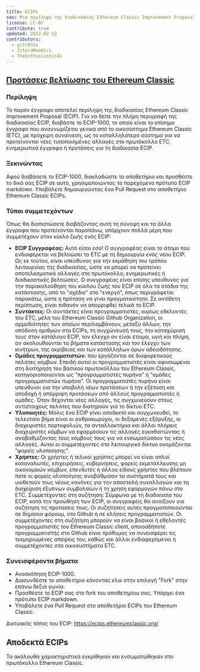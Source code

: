 ```yaml
---
title: ECIPs
seo: Μια περίληψη της διαδικασίας Ethereum Classic Improvement Proposal (ECIP) και ένας κατάλογος των αποδεκτών ECIP.
license: CC-BY
contribute: true
updated: 2022-02-22
contributors:
  - gitr0n1n
  - IstoraMandiri
  - TheEnthusiasticAs
---
```


## [Προτάσεις βελτίωσης του Ethereum Classic](https://ecips.ethereumclassic.org/)

### Περίληψη

Το παρόν έγγραφο αποτελεί περίληψη της διαδικασίας Ethereum Classic Improvement Proposal (ECIP). Για να δείτε την πλήρη περιγραφή της διαδικασίας ECIP, διαβάστε το ECIP-1000, το οποίο είναι το επίσημο έγγραφο που αναγνωρίζεται γενικά από το οικοσύστημα Ethereum Classic (ETC), με πρόχειρη συναίνεση, ως το καταλληλότερο σύστημα για να προτείνονται νέες τυποποιημένες αλλαγές στο πρωτόκολλο ETC, ενημερωτικά έγγραφα ή προτάσεις για τη διαδικασία ECIP.

### Ξεκινώντας

Αφού διαβάσετε το ECIP-1000, διακλαδώστε το αποθετήριο και προσθέστε το δικό σας ECIP σε αυτό, χρησιμοποιώντας το παρεχόμενο πρότυπο ECIP markdown. Υποβάλετε δημιουργώντας ένα Pull Request στο αποθετήριο Ethereum Classic ECIPs.

### Τύποι συμμετεχόντων

Όπως θα διαπιστώσετε διαβάζοντας αυτή τη σύνοψη και τα άλλα έγγραφα που προτείνονται παραπάνω, υπάρχουν πολλά μέρη που συμμετέχουν στον κύκλο ζωής ενός ECIP:

- **ECIP Συγγραφέας:** Αυτό είσαι εσύ! Ο συγγραφέας είναι το άτομο που ενδιαφέρεται να βελτιώσει το ETC με τη δημιουργία ενός νέου ECIP. Ως εκ τούτου, είναι υπεύθυνος για την εκμάθηση του τρόπου λειτουργίας της διαδικασίας, ώστε να μπορεί να προτείνει αποτελεσματικά αλλαγές στο πρωτόκολλο, ενημερωτικές ή διαδικαστικές βελτιώσεις. Ο συγγραφέας είναι επίσης υπεύθυνος για την παρακολούθηση του κύκλου ζωής του ECIP σε όλα τα στάδια της κατάστασης, από το "σχέδιο" στο "ενεργό", όπως περιγράφεται παρακάτω, ώστε η πρόταση να γίνει πραγματικότητα. Σε αντίθετη περίπτωση, είναι πιθανόν να απορριφθεί τελικά το ECIP.
- **Συντάκτες:** Οι συντάκτες είναι προγραμματιστές, κυρίως εθελοντές του ETC, μέλη του Ethereum Classic Github Organization, οι αρμοδιότητες των οποίων περιλαμβάνουν, μεταξύ άλλων, την απόδοση αριθμών στα ECIPs, τη συγχώνευσή τους, την καταχώρισή τους στον κατάλογο ECIP, τον έλεγχο αν είναι έτοιμα, υγιή και πλήρη, αν ακολουθούνται τα βήματα κατάστασης και τον έλεγχο των κινήτρων, της ακρίβειας και των κατάλληλων όρων αδειοδότησης.
- **Ομάδες προγραμματιστών:** που εργάζονται σε διαφορετικούς πελάτες κόμβων. Επειδή αυτοί οι προγραμματιστές είναι αφοσιωμένοι στη διατήρηση του βασικού πρωτοκόλλου του Ethereum Classic, κατηγοριοποιούνται ως "προγραμματιστές πυρήνα" ή "ομάδες προγραμματιστών πυρήνα". Οι προγραμματιστές πυρήνα είναι υπεύθυνοι για την υποβολή νέων προτάσεων ή την εξέταση και αποδοχή ή απόρριψη προτάσεων από άλλους προγραμματιστές ή ομάδες. Όταν δέχονται νέες αλλαγές, τις συγχωνεύουν στους αντίστοιχους πελάτες που διατηρούν για το δίκτυο ETC.
- **Υλοποιητές:** Μόλις ένα ECIP γίνει αποδεκτό και συγχωνευθεί, το τελευταίο βήμα είναι οι ανθρακωρύχοι, οι δεξαμενές εξόρυξης, οι διαχειριστές πορτοφολιών, τα ανταλλακτήρια και άλλοι πλήρεις διαχειριστές κόμβων να εφαρμόσουν τις αλλαγές εγκαθιστώντας ή αναβαθμίζοντας τους κόμβους τους για να ενσωματώσουν τις νέες αλλαγές. Αυτοί οι συμμετέχοντες στο λειτουργικό δίκτυο ονομάζονται "φορείς υλοποίησης".
- **Χρήστες:** Οι χρήστες ή τελικοί χρήστες μπορεί να είναι απλοί καταναλωτές, επιχειρήσεις, κυβερνήσεις, φορείς εκμετάλλευσης μη οικονομικών κόμβων, επενδυτές ή άλλου είδους χρήστες που βλέπουν πότε οι φορείς υλοποίησης αναβάθμισαν τα συστήματά τους και υιοθετούν τους νέους κανόνες για την αποστολή συναλλαγών και τη διαχείριση έξυπνων συμβολαίων ή τη χρήση εφαρμογών πάνω στο ETC. Συμμετέχοντες στη συζήτηση: Σύμφωνα με τη διαδικασία του ECIP, κατά την προώθηση των ECIP, οι συγγραφείς θα ανοίξουν για συζήτηση τις προτάσεις τους. Οι συζητήσεις αυτές πραγματοποιούνται σε δημόσια φόρουμ, στο Github ή σε κλήσεις προγραμματιστών. Οι συμμετέχοντες στη συζήτηση μπορούν να είναι βασικοί ή εθελοντές προγραμματιστές του Ethereum Classic client, οποιοσδήποτε προγραμματιστής στο Github είναι πρόθυμος να συνεισφέρει τις τεκμηριωμένες απόψεις του, καθώς και άλλοι ενδιαφερόμενοι ή συμμετέχοντες στα οικοσυστήματα ETC.

### Συνεισφέροντα βήματα

- Ανασκόπηση ECIP-1000.
- Διασυνδέστε το αποθετήριο κάνοντας κλικ στην επιλογή "Fork" στην επάνω δεξιά γωνία.
- Προσθέστε το ECIP σας στο fork του αποθετηρίου σας. Υπάρχει ένα πρότυπο ECIP markdown.
- Υποβάλετε ένα Pull Request στο αποθετήριο ECIPs του Ethereum Classic.

Δικτυακός τόπος του ECIP: https://ecips.ethereumclassic.org/

## Αποδεκτά ECIPs

Τα ακόλουθα χαρακτηριστικά εγκρίθηκαν και ενσωματώθηκαν στο πρωτόκολλο Ethereum Classic.
